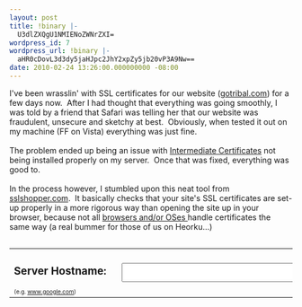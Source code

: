 ```yaml
---
layout: post
title: !binary |-
  U3dlZXQgU1NMIENoZWNrZXI=
wordpress_id: 7
wordpress_url: !binary |-
  aHR0cDovL3d3dy5jaHJpc2JhY2xpZy5jb20vP3A9Nw==
date: 2010-02-24 13:26:00.000000000 -08:00
---
```

I've been wrasslin' with SSL certificates for our website (<a href="http://gotribal.com/?utm_source=blogger&amp;utm_medium=blog&amp;utm_content=sweet-ssl-checker&amp;utm_campaign=personal">gotribal.com</a>) for a few days now.&nbsp; After I had thought that everything was going smoothly, I was told by a friend that Safari was telling her that our website was fraudulent, unsecure and sketchy at best.&nbsp; Obviously, when tested it out on my machine (FF on Vista) everything was just fine.<br /><br />The problem ended up being an issue with <a href="http://en.wikipedia.org/wiki/Intermediate_certificate_authorities">Intermediate Certificates</a> not being installed properly on my server.&nbsp; Once that was fixed, everything was good to.<br /><br />In the process however, I stumbled upon this neat tool from <a href="http://sslshopper.com/">sslshopper.com</a>.&nbsp; It basically checks that your site's SSL certificates are set-up properly in a more rigorous way than opening the site up in your browser, because not all <a href="http://en.wikipedia.org/wiki/Server_Name_Indication">browsers and/or OSes </a>handle certificates the same way (a real bummer for those of us on Heorku...)<br /><div style="overflow-x: auto"><form action="http://www.sslshopper.com/ssl-checker.html" id="check_form" method="get" name="hostForm"><table align="center" style="width: 675px;">  <tbody><tr>   <td width="30%"><h3>Server Hostname:</h3><span style="font-size: 10px; margin-top: 0px; padding-top: 0px;">(e.g. www.google.com)</span></td>   <td align="right" width="50%"><input id="hostname" name="hostname" style="font-size: 24px; width: 350px;" type="text" value="" /></td>   <td width="17%"><a href="http://www.sslshopper.com/ssl-checker.html" id="checkButton" onclick="document.getElementById('check_form').submit(); return false;" style="-moz-background-clip: border; -moz-background-inline-policy: continuous; -moz-background-origin: padding; background: transparent url(http://www.sslshopper.com/assets/templates/sslshopper/images/button_small.gif) no-repeat scroll center top; color: white; display: block; font-family: Arial,Helvetica,sans-serif; font-size: 14px; font-weight: bold; height: 16px; margin: 0pt auto; padding: 4px 5px; text-align: center; text-decoration: none; width: 91px;">Check SSL</a></td>  </tr></tbody></table></form></div>
